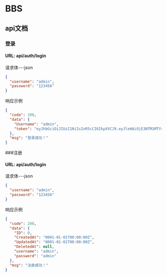 # BBS

## api文档

### 登录

#### URL: api/auth/login

请求体---json

```json
{
  "username": "admin",
  "password": "123456"
}
```

响应示例

```json
{
  "code": 200,
  "data": {
    "Username": "admin",
    "token": "eyJhbGciOiJIUzI1NiIsInR5cCI6IkpXVCJ9.eyJleHAiOjE3NTM1MTY4NTMsInVzZXJuYW1lIjoiYWRtaW4ifQ.7V0IYWjZ4kRkPf3267ozNmA6qyVFrxkFo7YU9GakjEI"
  },
  "msg": "登录成功！"
}
```

###注册

#### URL: api/auth/login

请求体---json

```json
{
  "username": "admin",
  "password": "123456"
}

```

响应示例

```json
{
  "code": 200,
  "data": {
    "ID": 0,
    "CreatedAt": "0001-01-01T00:00:00Z",
    "UpdatedAt": "0001-01-01T00:00:00Z",
    "DeletedAt": null,
    "username": "admin",
    "password": "admin"
  },
  "msg": "注册成功！"
}
```